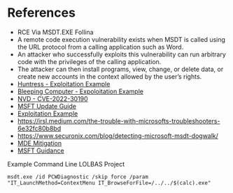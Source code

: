 # References 
- RCE Via MSDT.EXE Follina 
- A remote code execution vulnerability exists when MSDT is called using the URL protocol from a calling application such as Word. 
- An attacker who successfully exploits this vulnerability can run arbitrary code with the privileges of the calling application. 
- The attacker can then install programs, view, change, or delete data, or create new accounts in the context allowed by the user’s rights.
- [Huntress - Exploitation Example](https://www.huntress.com/blog/microsoft-office-remote-code-execution-follina-msdt-bug)
- [Bleeping Computer - Expoloitation Example](https://www.bleepingcomputer.com/news/security/new-microsoft-office-zero-day-used-in-attacks-to-execute-powershell/)
- [NVD - CVE-2022-30190](https://nvd.nist.gov/vuln/detail/CVE-2022-30190)
- [MSFT Update Guide](https://msrc.microsoft.com/update-guide/vulnerability/CVE-2022-30190)
- [Exploitation Example](https://doublepulsar.com/follina-a-microsoft-office-code-execution-vulnerability-1a47fce5629e)
- https://irsl.medium.com/the-trouble-with-microsofts-troubleshooters-6e32fc80b8bd
- https://www.securonix.com/blog/detecting-microsoft-msdt-dogwalk/
- [MDE Mitigation](https://docs.microsoft.com/en-us/microsoft-365/security/defender-endpoint/attack-surface-reduction-rules-reference?view=o365-worldwide#block-all-office-applications-from-creating-child-processes)
- [MSFT Guidance](https://msrc-blog.microsoft.com/2022/05/30/guidance-for-cve-2022-30190-microsoft-support-diagnostic-tool-vulnerability/)

Example Command Line LOLBAS Project
~~~
msdt.exe /id PCWDiagnostic /skip force /param "IT_LaunchMethod=ContextMenu IT_BrowseForFile=/../../$(calc).exe"
~~~